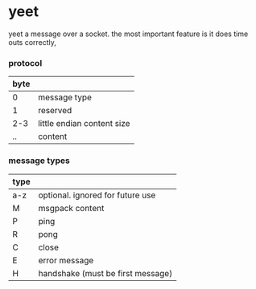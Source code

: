 yeet
====

yeet a message over a socket.
the most important feature is it does time outs correctly,


### protocol

| byte |                                |
|------|--------------------------------|
| 0    | message type  			|
| 1    | reserved      			|
| 2-3  | little endian content size     |
| ..   | content     			|


### message types


| type |                                  |
|------|----------------------------------|
| a-z  | optional. ignored for future use |
| M    | msgpack content                  |
| P    | ping                             |
| R    | pong                             |
| C    | close                            |
| E    | error message                    |
| H    | handshake (must be first message)|



